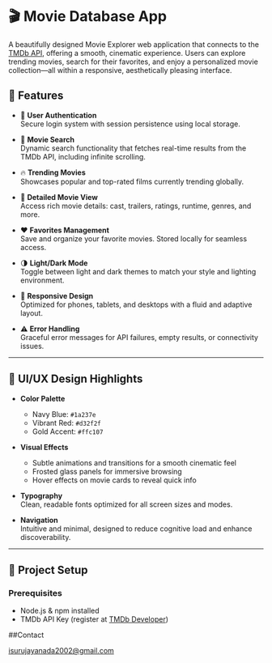 # 🎬 Movie Database App

A beautifully designed Movie Explorer web application that connects to the [TMDb API](https://www.themoviedb.org/documentation/api), offering a smooth, cinematic experience. Users can explore trending movies, search for their favorites, and enjoy a personalized movie collection—all within a responsive, aesthetically pleasing interface.

## 🚀 Features

- 🔐 **User Authentication**  
  Secure login system with session persistence using local storage.

- 🔎 **Movie Search**  
  Dynamic search functionality that fetches real-time results from the TMDb API, including infinite scrolling.

- 🔥 **Trending Movies**  
  Showcases popular and top-rated films currently trending globally.

- 🎥 **Detailed Movie View**  
  Access rich movie details: cast, trailers, ratings, runtime, genres, and more.

- ❤️ **Favorites Management**  
  Save and organize your favorite movies. Stored locally for seamless access.

- 🌗 **Light/Dark Mode**  
  Toggle between light and dark themes to match your style and lighting environment.

- 📱 **Responsive Design**  
  Optimized for phones, tablets, and desktops with a fluid and adaptive layout.

- ⚠️ **Error Handling**  
  Graceful error messages for API failures, empty results, or connectivity issues.

---

## 🎨 UI/UX Design Highlights

- **Color Palette**  
  - Navy Blue: `#1a237e`  
  - Vibrant Red: `#d32f2f`  
  - Gold Accent: `#ffc107`

- **Visual Effects**  
  - Subtle animations and transitions for a smooth cinematic feel  
  - Frosted glass panels for immersive browsing  
  - Hover effects on movie cards to reveal quick info  

- **Typography**  
  Clean, readable fonts optimized for all screen sizes and modes.

- **Navigation**  
  Intuitive and minimal, designed to reduce cognitive load and enhance discoverability.

---

## 🔧 Project Setup

### Prerequisites
- Node.js & npm installed
- TMDb API Key (register at [TMDb Developer](https://www.themoviedb.org/documentation/api))

##Contact

isurujayanada2002@gmail.com
